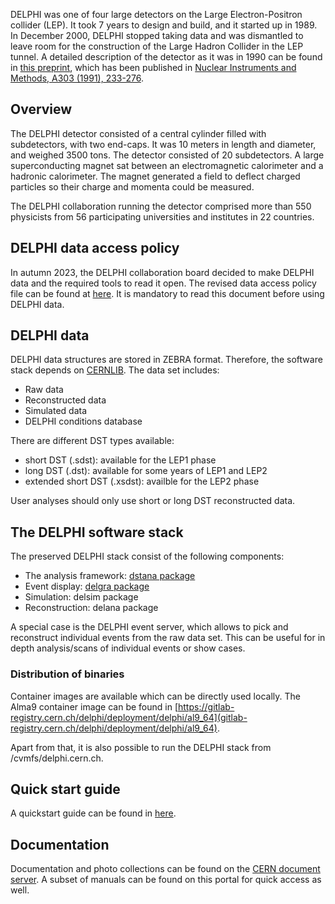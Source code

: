 DELPHI was one of four large detectors on the Large Electron-Positron collider (LEP). It took 7 years to design and build, and it started up in 1989. In December 2000, DELPHI stopped taking data and was dismantled to leave room for the construction of the Large Hadron Collider in the LEP tunnel. A detailed description of the detector as it was in 1990 can be found in [this preprint](https://cds.cern.ch/record/212026/files/cer-000124113.pdf), which has been published in [Nuclear Instruments and Methods, A303 (1991), 233-276](https://doi.org/10.1016/0168-9002%2891%2990793-P).

## Overview
The DELPHI detector consisted of a central cylinder filled with subdetectors, with two end-caps. It was 10 meters in length and diameter, and weighed 3500 tons. The detector consisted of 20 subdetectors. A large superconducting magnet sat between an electromagnetic calorimeter and a hadronic calorimeter. The magnet generated a field to deflect charged particles so their charge and momenta could be measured.

The DELPHI collaboration running the detector comprised more than 550 physicists from 56 participating universities and institutes in 22 countries.

## DELPHI data access policy
In autumn 2023, the DELPHI collaboration board decided to make DELPHI data and the required tools to read it open. The revised data access policy file can be found at [here](/record/417). It is mandatory to read this document before using DELPHI data.

## DELPHI data
DELPHI data structures are stored in ZEBRA format. Therefore, the software stack depends on [CERNLIB](https://cernlib.web.cern.ch/cernlib/). The data set includes:

- Raw data
- Reconstructed data
- Simulated data
- DELPHI conditions database

There are different DST types available:

* short DST (.sdst): available for the LEP1 phase
* long DST (.dst): available for some years of LEP1 and LEP2
* extended short DST (.xsdst): availble for the LEP2 phase

User analyses should only use short or long DST reconstructed data.

## The DELPHI software stack
The preserved DELPHI stack consist of the following components:

* The analysis framework: [dstana package](/record/80502)
* Event display: [delgra package](/record/80503)
* Simulation: delsim package
* Reconstruction: delana package

A special case is the DELPHI event server, which allows to pick and reconstruct individual events from the raw data set. This can be useful for in depth analysis/scans of individual events or show cases.

### Distribution of binaries

Container images are available which can be directly used locally. The Alma9 container image can be found in [https://gitlab-registry.cern.ch/delphi/deployment/delphi/al9_64](gitlab-registry.cern.ch/delphi/deployment/delphi/al9_64).

Apart from that, it is also possible to run the DELPHI stack from /cvmfs/delphi.cern.ch.

## Quick start guide
A quickstart guide can be found in [here](/docs/delphi-getting-started).

## Documentation
Documentation and photo collections can be found on the [CERN document server](https://cds.cern.ch). A subset of manuals can be found on this portal for quick access as well.

